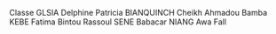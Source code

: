 Classe GLSIA
Delphine Patricia BIANQUINCH
Cheikh Ahmadou Bamba KEBE
Fatima Bintou Rassoul SENE
Babacar NIANG
Awa Fall
